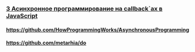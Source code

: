 ### [3 Асинхронное программирование на callback`ах в JavaScript](https://www.youtube.com/watch?v=z8Hg6zgi3yQ)

#### https://github.com/HowProgrammingWorks/AsynchronousProgramming

#### https://github.com/metarhia/do

